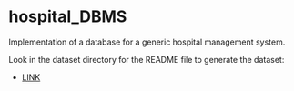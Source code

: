 # hospital_DBMS
Implementation of a database for a generic hospital management system.

Look in the dataset directory for the README file to generate the dataset:
* [LINK](https://github.com/CoffeeAddict93/hospital_DBMS/tree/main/dataset)
